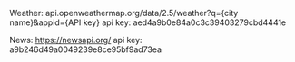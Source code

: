 Weather:
api.openweathermap.org/data/2.5/weather?q={city name}&appid={API key}
api key: aed4a9b0e84a0c3c39403279cbd4441e

News:
https://newsapi.org/
api key: a9b246d49a0049239e8ce95bf9ad73ea
